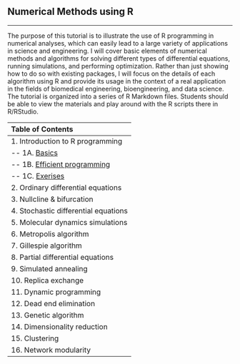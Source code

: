 ## Numerical Methods using R

---

The purpose of this tutorial is to illustrate the use of R programming in numerical analyses, which can easily lead to a large variety of applications in science and engineering. I will cover basic elements of numerical methods and algorithms for solving different types of differential equations, running simulations, and performing optimization. Rather than just showing how to do so with existing packages, I will focus on the details of each algorithm using R and provide its usage in the context of a real application in the fields of biomedical engineering, bioengineering, and data science. The tutorial is organized into a series of R Markdown files. Students should be able to view the materials and play around with the R scripts there in R/RStudio.

|Table of Contents|
|:----------------|
|1. Introduction to R programming|
|-- 1A. [Basics](https://lusystemsbio.github.io/numericalR/01A.html) |
|-- 1B. [Efficient programming](https://lusystemsbio.github.io/numericalR/01B.html) |
|-- 1C. [Exerises](https://lusystemsbio.github.io/numericalR/01C.html) |
|2. Ordinary differential equations|
|3. Nullcline & bifurcation|
|4. Stochastic differential equations|
|5. Molecular dynamics simulations|
|6. Metropolis algorithm|
|7. Gillespie algorithm|
|8. Partial differential equations|
|9. Simulated annealing|
|10. Replica exchange|
|11. Dynamic programming|
|12. Dead end elimination|
|13. Genetic algorithm|
|14. Dimensionality reduction|
|15. Clustering|
|16. Network modularity|
